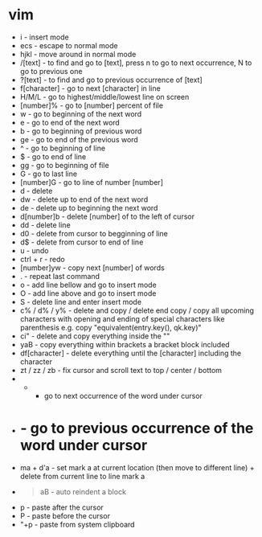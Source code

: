 # vim
* i - insert mode
* ecs - escape to normal mode
* hjkl - move around in normal mode
* /[text] - to find and go to [text], press n to go to  next occurrence, N to go to previous one
* ?[text] - to find and go to previous occurrence of [text]
* f[character] - go to next [character] in line
* H/M/L - go to highest/middle/lowest line on screen
* [number]% - go to [number] percent of file
* w - go to beginning of the next word
* e - go to end of the next word
* b - go to beginning of previous word
* ge - go to end of the previous word
* ^ - go to beginning of line
* $ - go to end of line
* gg - go to beginning of file
* G - go to last line
* [number]G - go to line of number [number]
* d - delete
* dw - delete up to end of the next word
* de - delete up to beginning the next word
* d[number]b - delete [number] of to the left of cursor
* dd - delete line
* d0 - delete from cursor to begginning of line
* d$ - delete from cursor to end of line
* u - undo
* ctrl + r - redo
* [number]yw - copy next [number] of words
* . - repeat last command
* o - add line bellow and go to insert mode
* O - add line above and go to insert mode
* S - delete line and enter insert mode
* c% / d% / y% - delete and copy / delete end copy / copy all upcoming characters with opening and ending of special characters like parenthesis e.g. copy "equivalent(entry.key(), qk.key)"
* ci" - delete and copy everything inside the ""
* yaB - copy everything within brackets a bracket block included
* df[character] - delete everything until the [character] including the character
* zt / zz / zb - fix cursor and scroll text to top / center / bottom
* * - go to next occurrence of the word under cursor
* # - go to previous occurrence of the word under cursor
* ma + d'a - set mark a at current location (then move to different line) + delete from current line to line mark a
* >aB - auto reindent a block
* p - paste after the cursor
* P - paste before the cursor
* "+p - paste from system clipboard
